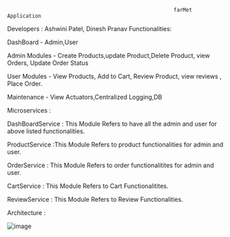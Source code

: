                                                           farMet Application

Developers : Ashwini Patel, Dinesh Pranav
Functionalities: 

DashBoard - Admin,User

Admin Modules - Create Products,update Product,Delete Product, view Orders, Update Order Status 

User Modules - View Products, Add to Cart, Review Product, view reviews , Place Order.

Maintenance - View Actuators,Centralized Logging,DB

Microservices : 

DashBoardService : This Module Refers to have all the admin and user for above listed functionalities.

ProductService :This Module Refers to product functionalities for admin and user.

OrderService : This Module Refers to order functionalitites for admin and user.

CartService : This Module Refers to Cart Functionalitites.

ReviewService : This Module Refers to Review Functionalities.

Architecture :
 
![image](https://github.com/CapSpparrow/farMET/assets/157823084/62ea2298-3312-4904-8e1b-1442e91f8c29)
